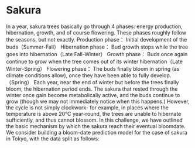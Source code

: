 # Sakura
In a year, sakura trees basically go through 4 phases: energy production, hibernation, growth, and of course flowering. These phases roughly follow the seasons, but not exactly. Production phase： Initial development of the buds（Summer-Fall） Hibernation phase： Bud growth stops while the tree goes into hibernation（Late Fall-Winter） Growth phase： Buds once again continue to grow when the tree comes out of its winter hibernation（Late Winter-Spring） Flowering phase： The buds finally bloom in spring (as climate conditions allow), once they have been able to fully develop.（Spring） Each year, near the end of winter but before the trees finally bloom, the hibernation period ends. The sakura that rested through the winter once gain become metabolically active, and the buds continue to grow (though we may not immediately notice when this happens.) However, the cycle is not simply clockwork- for example, in places where the temperature is above 20℃ year-round, the trees are unable to hibernate sufficiently, and thus cannot blossom. In this challenge, we have outlined the basic mechanism by which the sakura reach their eventual bloomdate. We consider building a bloom-date prediction model for the case of sakura in Tokyo, with the data split as follows:
